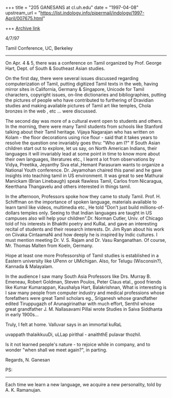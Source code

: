 +++
title = "205 GANESANS at cl.uh.edu"
date = "1997-04-08"
upstream_url = "https://list.indology.info/pipermail/indology/1997-April/007675.html"

+++
[Archive link](https://list.indology.info/pipermail/indology/1997-April/007675.html)


4/7/97


  Tamil Conference, UC, Berkeley
  *******************************

On Apr. 4 & 5, there was a conference on Tamil organized by
Prof. George Hart, Dept. of South & Southeast Asian studies.

On the first day, there were several issues discussed regarding
computerization of Tamil, putting digitized Tamil texts in the web,
having mirror sites in California, Germany & Singapore, Unicode for
Tamil characters, copyright issues, on-line dictionaries and
bibliographies, putting the pictures of people who have contributed
to furthering of Dravidian studies and making available pictures 
of Tamil art like temples, Chola bronzes in the web , etc ... were discussed. 

The second day was more of a cultural event open to students and
others. In the morning, there were many Tamil students from
schools like Stanford talking about their Tamil heritage.
Vijaya Nagarajan who has written on Kolam - the floor decorations
using rice flour - said that it takes years to resolve the question
one invariably goes thru: "Who am I?" If South Asian children start
out to explore, let us say, on North American Indians, their languages
it will invariably lead at some point in time to know more
about their own languages, literatures etc., I learnt a lot
from observations by Vidya, Preetika, Jeyanthy Siva etal.,Hemant Parasuram
wants to organize a National Youth conference. Dr. Jeyamohan
chaired this panel and he gave insights into teaching tamil
in US environment. It was great to see Mathurai Manickam (Brian Linebaugh) 
speak flawless Tamil, Carlos from Nicaragua, Keerthana Thangavelu
and others interested in things tamil.

In the afternoon, Professors spoke how they came to study Tamil.
Prof. H. Schiffman on the importance of spoken language, materials
available to learn tamil like videos, multimedia etc.,
He told "Don't just build millions-of-dollars temples only. Seeing to
that Indian languages are taught in US campuses also will help
your children".Dr. Norman Cutler, Univ. of Chicago told of his 
interests in Bhakthi poetry and KuRaL and gave an interesting recital
of students and their research interests. Dr. Jim Ryan about his 
work on Ciivaka CintaamaNi and how deeply he is inspired by Indic cultures.
I must mention meeting Dr. V. S. Rajam and Dr. Vasu Ranganathan.
Of course, Mr. Thomas Malten from Koeln, Germany. 

Hope at least one more Professorship of Tamil studies is established
in a Eastern university like UPenn or UMichigan. Also, for Telugu
(Wisconsin?), Kannada & Malayalam.

In the audience I saw many South Asia Professors like Drs. Murray B. Emeneau,
Robert Goldman, Steven Poulos, Peter Claus etal., good friends like 
Kumar Kumarappan, Kaushalya Hart, Balakrishnan, What is interesting 
is I saw many people from computer industry and medical professions 
whose forefathers were great Tamil scholars eg., Sriganesh whose 
grandfather edited Tiruppugazh of Arunagirinathar with much effort, 
Senthil whose great grandfather J. M. Nallasavami
Pillai wrote Studies in Saiva Siddhanta in early 1900s...

Truly, I felt at home. Valluvar says in an immortal kuRaL

uvappath thalaikkuuDi, uLLap pirithal -
anaiththE pulavar thozhil.

Is it not learned people's nature -
 to rejoice while in company, and
 to wonder "when shall we meet again?",
 in parting.


Regards,
N. Ganesan

PS:
***
Each time we learn a new language, we acquire a new
personality, told by A. K. Ramanujan.






